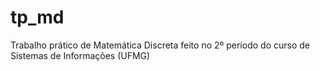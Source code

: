 # tp_md
 Trabalho prático de Matemática Discreta feito no 2º período do curso de Sistemas de Informações (UFMG)
